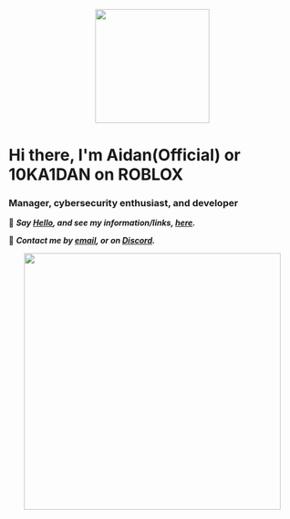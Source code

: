 <p align="center">
  <img src="http://aidan.pw/images/AO-logo-web.png" width="200"/>
</p>

<h1> Hi there, I'm Aidan(Official) or 10KA1DAN on ROBLOX</h1>

### Manager, cybersecurity enthusiast, and developer

👋 ***Say [Hello](mailto:mail@aidan.pw), and see my information/links, [here](https://aidan.pw).***

📨 ***Contact me by [email](mailto:mail@aidan.pw), or on [Discord](https://discord.com/users/337325419416125442).***
<p align="center">
  <img src="https://lanyard-profile-readme.vercel.app/api/337325419416125442" width="450px">
</p>
